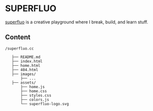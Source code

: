 # SUPERFLUO
[superfluo](https://superfluo.cc) is a creative playground where I break, build, and learn stuff.

## Content

```plaintext
/superfluo.cc

   ├── README.md                
   ├── index.html
   ├── home.html
   ├── 404.html
   ├── images/
       ├── ...
   ├── assets/
       ├── home.js
       ├── home.css 
       ├── styles.css           
       ├── colors.js            
       └── superfluo-logo.svg            
```

